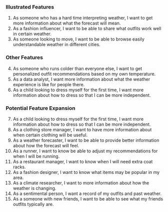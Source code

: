 ### Illustrated Features
1. As someone who has a hard time interpreting weather, I want to get more information about what the forecast will mean.
2. As a fashion influencer, I want to be able to share what outfits work well in certain weather.
3. As someone looking to move, I want to be able to browse easily understandable weather in different cities.

### Other Features
4. As someone who runs colder than everyone else, I want to get personalized outfit recommendations based on my own temperature.
5. As a data analyst, I want more information about what the weather experience is like for people there.
6. As a child looking to dress myself for the first time, I want more information about how to dress so that I can be more independent. 
 
### Potential Feature Expansion
7. As a child looking to dress myself for the first time, I want more information about how to dress so that I can be more independent.
8. As a clothing store manager, I want to have more information about when certain clothing will be useful.
9. As a weather forecaster, I want to be able to provide better information about how the forecast will feel.
10. As a runner, I want to know be able to adjust my recommendations for when I will be running.
11. As a restaurant manager, I want to know when I will need extra coat racks.
12. As a fashion designer, I want to know what items may be popular in my area.
13. As a climate researcher, I want to more information about how the weather is changing.
14. As a sentimental person, I want a record of my outfits and past weather.
15. As a someone with new friends, I want to be able to see what my friends outfits typically are.
